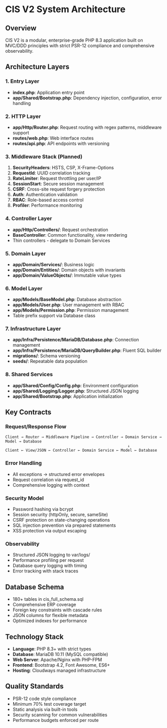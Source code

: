 # CIS V2 System Architecture

## Overview
CIS V2 is a modular, enterprise-grade PHP 8.3 application built on MVC/DDD principles with strict PSR-12 compliance and comprehensive observability.

## Architecture Layers

### 1. Entry Layer
- **index.php**: Application entry point
- **app/Shared/Bootstrap.php**: Dependency injection, configuration, error handling

### 2. HTTP Layer  
- **app/Http/Router.php**: Request routing with regex patterns, middleware support
- **routes/web.php**: Web interface routes
- **routes/api.php**: API endpoints with versioning

### 3. Middleware Stack (Planned)
1. **SecurityHeaders**: HSTS, CSP, X-Frame-Options
2. **RequestId**: UUID correlation tracking
3. **RateLimiter**: Request throttling per user/IP
4. **SessionStart**: Secure session management  
5. **CSRF**: Cross-site request forgery protection
6. **Auth**: Authentication validation
7. **RBAC**: Role-based access control
8. **Profiler**: Performance monitoring

### 4. Controller Layer
- **app/Http/Controllers/**: Request orchestration
- **BaseController**: Common functionality, view rendering
- Thin controllers - delegate to Domain Services

### 5. Domain Layer
- **app/Domain/Services/**: Business logic
- **app/Domain/Entities/**: Domain objects with invariants  
- **app/Domain/ValueObjects/**: Immutable value types

### 6. Model Layer
- **app/Models/BaseModel.php**: Database abstraction
- **app/Models/User.php**: User management with RBAC
- **app/Models/Permission.php**: Permission management
- Table prefix support via Database class

### 7. Infrastructure Layer
- **app/Infra/Persistence/MariaDB/Database.php**: Connection management
- **app/Infra/Persistence/MariaDB/QueryBuilder.php**: Fluent SQL builder
- **migrations/**: Schema versioning
- **seeds/**: Repeatable data population

### 8. Shared Services
- **app/Shared/Config/Config.php**: Environment configuration
- **app/Shared/Logging/Logger.php**: Structured JSON logging
- **app/Shared/Bootstrap.php**: Application initialization

## Key Contracts

### Request/Response Flow
```
Client → Router → Middleware Pipeline → Controller → Domain Service → Model → Database
                                                      ↓
Client ← View/JSON ← Controller ← Domain Service ← Model ← Database
```

### Error Handling
- All exceptions → structured error envelopes
- Request correlation via request_id
- Comprehensive logging with context

### Security Model
- Password hashing via bcrypt
- Session security (httpOnly, secure, sameSite)
- CSRF protection on state-changing operations
- SQL injection prevention via prepared statements
- XSS protection via output escaping

### Observability
- Structured JSON logging to var/logs/
- Performance profiling per request
- Database query logging with timing
- Error tracking with stack traces

## Database Schema
- 180+ tables in cis_full_schema.sql
- Comprehensive ERP coverage
- Foreign key constraints with cascade rules
- JSON columns for flexible metadata
- Optimized indexes for performance

## Technology Stack
- **Language**: PHP 8.3+ with strict types
- **Database**: MariaDB 10.11 (MySQL compatible)
- **Web Server**: Apache/Nginx with PHP-FPM
- **Frontend**: Bootstrap 4.2, Font Awesome, ES6+
- **Hosting**: Cloudways managed infrastructure

## Quality Standards
- PSR-12 code style compliance
- Minimum 70% test coverage target
- Static analysis via built-in tools
- Security scanning for common vulnerabilities
- Performance budgets enforced per route
